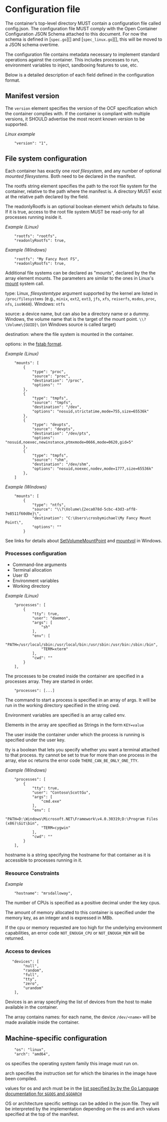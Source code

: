 # Configuration file

The container’s top-level directory MUST contain a configuration file called config.json. The configuration file MUST comply with the Open Container Configuration JSON Schema attached to this document. For now the schema is defined in [`spec.go`][] and [`spec_linux.go`][], this will be moved to a JSON schema overtime.

The configuration file contains metadata necessary to implement standard operations against the container. This includes processes to run, environment variables to inject, sandboxing features to use, etc.

Below is a detailed description of each field defined in the configuration format.

## Manifest version

The `version` element specifies the version of the OCF specification which the container complies with. If the container is compliant with multiple versions, it SHOULD advertise the most recent known version to be supported.

*Linux example*

```
    "version": "1",
```

## File system configuration

Each container has exactly one *root filesystem*, and any number of optional *mounted filesystems*. Both need to be declared in the manifest.

The rootfs string element specifies the path to the root file system for the container, relative to the path where the manifest is. A directory MUST exist at the relative path declared by the field.

The readonlyRootfs is an optional boolean element which defaults to false. If it is true, access to the root file system MUST be read-only for all processes running inside it.

*Example (Linux)*

```
    "rootfs": "rootfs",
    "readonlyRootfs": true,
```

*Example (Windows)*

```
    "rootfs": "My Fancy Root FS",
    "readonlyRootfs": true,
```

Additional file systems can be declared as "mounts", declared by the the array element mounts. The parameters are similar to the ones in Linux's [mount][] system call.

type: Linux, *filesystemtype* argument supported by the kernel are listed in `/proc/filesystems` (e.g., `minix`, `ext2`, `ext3`, `jfs`, `xfs`, `reiserfs`, `msdos`, `proc`, `nfs`, `iso9660`). Windows: `ntfs`

source: a device name, but can also be a directory name or a dummy. Windows, the volume name that is the target of the mount point. `\\?\Volume\{GUID}\` (on Windows source is called target)

destination: where the file system is mounted in the container.

options: in the [fstab format][fstab].

*Example (Linux)*

```
    "mounts": [
        {
            "type": "proc",
            "source": "proc",
            "destination": "/proc",
            "options": ""
        },
        {
            "type": "tmpfs",
            "source": "tmpfs",
            "destination": "/dev",
            "options": "nosuid,strictatime,mode=755,size=65536k"
        },
        {
            "type": "devpts",
            "source": "devpts",
            "destination": "/dev/pts",
            "options": "nosuid,noexec,newinstance,ptmxmode=0666,mode=0620,gid=5"
        },
        {
            "type": "tmpfs",
            "source": "shm",
            "destination": "/dev/shm",
            "options": "nosuid,noexec,nodev,mode=1777,size=65536k"
        },
    ]
```

*Example (Windows)*
```
    "mounts": [
        {
            "type": "ntfs",
            "source": "\\?\Volume\{2eca078d-5cbc-43d3-aff8-7e8511f60d0e}\",
            "destination": "C:\Users\crosbymichael\My Fancy Mount Point\",
            "options": ""
        }
```

See links for details about [SetVolumeMountPoint][] and [mountvol][] in Windows.

### Processes configuration

- Command-line arguments
- Terminal allocation
- User ID
- Environment variables
- Working directory

*Example (Linux)*
```
    "processes": [
        {
            "tty": true,
            "user": "daemon",
            "args": [
                "sh"
            ],
            "env": [
                "PATH=/usr/local/sbin:/usr/local/bin:/usr/sbin:/usr/bin:/sbin:/bin",
                "TERM=xterm"
            ],
            "cwd": ""
        }
    ],
```

The processes to be created inside the container are specified in a processes array. They are started in order.

```
    "processes": [...]
```

The command to start a process is specified in an array of args. It will be run in the working directory specified in the string cwd.

Environment variables are specified is an array called env.

Elements in the array are specified as Strings in the form `KEY=value`

The user inside the container under which the process is running is specified under the user key.

tty is a boolean that lets you specify whether you want a terminal attached to that process. tty cannot be set to true for more than one process in the array, else oc returns the error code `THERE_CAN_BE_ONLY_ONE_TTY`.

*Example (Windows)*

```
    "processes": [
        {
            "tty": true,
            "user": "Contoso\ScottGu",
            "args": [
                "cmd.exe"
            ],
            "env": [
                "PATH=D:\Windows\Microsoft.NET\Framework\v4.0.30319;D:\Program Files (x86)\Git\bin",
                "TERM=cygwin"
            ],
            "cwd": ""
        }
    ],
```

hostname is a string specifying the hostname for that container as it is accessible to processes running in it.

### Resource Constraints

*Example*

```
    "hostname": "mrsdalloway",
```

The number of CPUs is specified as a positive decimal under the key cpus.

The amount of memory allocated to this container is specified under the memory key, as an integer and is expressed in MBb.

If the cpu or memory requested are too high for the underlying environment capabilities, an error code `NOT_ENOUGH_CPU` or `NOT_ENOUGH_MEM` will be returned.


### Access to devices

```
   "devices": [
        "null",
        "random",
        "full",
        "tty",
        "zero",
        "urandom"
    ],
```

Devices is an array specifying the list of devices from the host to make available in the container.

The array contains names: for each name, the device `/dev/<name>` will be made available inside the container.

## Machine-specific configuration

```
    "os": "linux",
    "arch": "amd64",
```

os specifies the operating system family this image must run on.

arch specifies the instruction set for which the binaries in the image have been compiled.

values for os and arch must be in the [list specified by by the Go Language documentation for `$GOOS` and `$GOARCH`][go-env]

OS or architecture specific settings can be added in the json file. They will be interpreted by the implementation depending on the os and arch values specified at the top of the manifest.

[spec.go]: https://github.com/opencontainers/runc/blob/master/spec.go
[spec_linux.go]: https://github.com/opencontainers/runc/blob/master/spec_linux.go
[mount]: http://linux.die.net/man/2/mount
[fstab]: https://wiki.archlinux.org/index.php/Fstab
[SetVolumeMountPoint]: https://msdn.microsoft.com/en-us/library/windows/desktop/aa365561(v=vs.85).aspx
[mountvol]: http://ss64.com/nt/mountvol.html
[go-env]: https://golang.org/doc/install/source#environment
